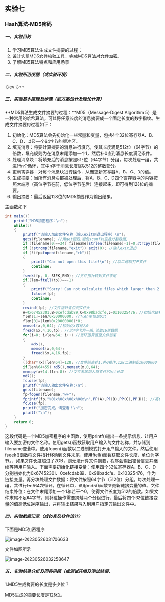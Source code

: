 ## 实验七

### Hash算法-MD5密码

##### 一、实验目的

1. 学习MD5算法生成文件摘要的过程；
2. 设计实现MD5文件校验工具，完成MD5算法对文件加密。
3. 了解MD5算法特点和应用场景

##### 二、实验所用仪器（或实验环境）

​	Dev C++

##### 三、实验基本原理及步骤（或方案设计及理论计算）

**MD5算法生成文件摘要的过程：**MD5（Message-Digest Algorithm 5）是一种常用的哈希算法，可以将任意长度的消息摘要成一个固定长度的数字指纹。生成文件摘要的过程如下：

1. 初始化：MD5算法会先初始化一些常量和变量，包括4个32位寄存器A、B、C、D，以及一个64字节的缓冲区。
2. 填充消息：将要计算摘要的消息进行填充，使其长度满足512位（64字节）的倍数，填充规则为在消息末尾添加一个1，然后补0直到消息长度满足条件。
3. 处理消息块：将填充后的消息按照512位（64字节）分组，每次处理一组，共进行n个循环，其中n等于消息长度除以512的整数部分。
4. 更新寄存器：对每个消息块进行操作，从而更新寄存器A、B、C、D的值。
5. 生成摘要：当所有消息块都被处理后，将A、B、C、D四个寄存器中的内容按照大端序（高位字节在前，低位字节在后）连接起来，即可得到128位的摘要。
6. 输出摘要：最后返回128位的MD5摘要作为输出结果。



主函数如下

```c#
int main(){   
	printf("MD5加密程序：\n");
    while(1)
    {
        printf("请输入加密文件名称（输入exit则退出程序）\n");
        gets(filename); //用get函数,避免scanf以空格分割数据,
        if (filename[0]==34) filename[strlen(filename)-1]=0,strcpy(filename,filename+1); //支持文件拖曳,但会多出双引号,这里是处理多余的双引号
        if (!strcmp(filename,"exit")) exit(0); //输入exit退出
        if (!(fp=fopen(filename,"rb")))
        {
            printf("Can not open this file!\n"); //以二进制打开文件
            continue;
        }
        fseek(fp, 0, SEEK_END); //文件指针转到文件末尾
        if((len=ftell(fp))==-1)
        {
            printf("Sorry! Can not calculate files which larger than 2 GB!\n"); //ftell函数返回long,最大为2GB,超出返回-1
            fclose(fp);
            continue;
        }
        rewind(fp); //文件指针复位到文件头
        A=0x67452301,B=0xefcdab89,C=0x98badcfe,D=0x10325476; //初始化链接变量
        flen[1]=len/0x20000000; //flen单位是bit
        flen[0]=(len%0x20000000)*8;
        memset(x,0,64); //初始化x数组为0
        fread(&x,4,16,fp); //以4字节为一组,读取16组数据
        for(i=0; i<len/64; i++) //循环运算直至文件结束
        {
            md5();
            memset(x,0,64);
            fread(&x,4,16,fp);
        }
        ((char*)x)[len%64]=128; //文件结束补1,补0操作,128二进制即10000000
        if(len%64>55) md5(),memset(x,0,64);
        memcpy(x+14,flen,8); //文件末尾加入原文件的bit长度
        md5();
        fclose(fp);
		printf("请输入输出文件名称:\n");
		gets(filename);
		fp=fopen(filename,"w+");
        fprintf(fp,"%08x%08x%08x%08x\n",PP(A),PP(B),PP(C),PP(D)); //高低位逆反输出
		fclose(fp);
		printf("加密完成，请查看！\n");
		printf("\n");
    }
    return 0;
}
```

这段代码是一个MD5加密程序的主函数，使用printf()输出一条提示信息，让用户输入要加密的文件名称。使用gets()函数获取用户输入的文件名称，并存储到filename变量中。使用fopen()函数以二进制模式打开用户输入的文件。然后使用fseek()函数将文件指针移动到文件末尾，使用ftell()函数获取文件长度，单位为字节。、如果文件长度超过了2GB，则无法计算文件摘要，程序会输出错误信息并继续等待用户输入。下面需要初始化链接变量：使用四个32位寄存器A、B、C、D分别初始化为0x67452301、0xefcdab89、0x98badcfe、0x10325476，作为链接变量。再分块处理文件数据：将文件按照64字节（512位）分组，每次处理一组，共进行len/64次循环。在循环中，调用md5()函数来更新链接变量的值。文件结束补位：在文件末尾添加一个1和若干个0，使得文件长度为512的倍数。如果文件末尾不足64字节，则补位操作需要跨越两个分组进行。最后将四个32位链接变量的值高低位逆序输出，并将输出结果写入到用户指定的输出文件中。

##### 四、实验数据记录（或仿真及软件设计）

下面是MD5加密程序

![image-20230526031706633](C:\Users\Lulu\Desktop\实验\screenshots\7.1.png)

文件如图所示

![image-20230526032258647](C:\Users\Lulu\Desktop\实验\screenshots\7.2.png)

##### 五、实验结果分析及回答问题（或测试环境及测试结果）

1.MD5生成摘要的长度是多少位？

MD5生成的摘要长度是128位。